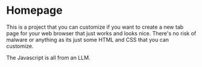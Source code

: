 # Homepage
This is a project that you can customize if you want to create a new tab page for your web browser that just works and looks nice. There's no risk of malware or anything as its just some HTML and CSS that you can customize.

The Javascript is all from an LLM.
